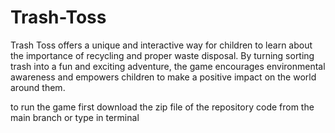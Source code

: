 # Trash-Toss

Trash Toss offers a unique and interactive way for children to learn about the importance of recycling and proper waste disposal. By turning sorting trash into a fun and exciting adventure, the game encourages environmental awareness and empowers children to make a positive impact on the world around them.

to run the game first download the zip file of the repository code from the main branch
or type in terminal